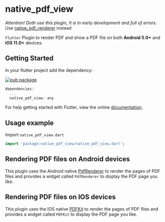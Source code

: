# native_pdf_view

*Attention! Doth use this plugin, It is in early development and full of errors.*
Use [native_pdf_renderer](../native_pdf_renderer/README.md) instead

`Flutter` Plugin to render PDF and show a PDF file on both **Android 5.0+** and **iOS 11.0+** devices.
## Getting Started
In your flutter project add the dependency:

[![pub package](https://img.shields.io/pub/v/native_pdf_view.svg)](https://pub.dartlang.org/packages/native_pdf_view)

```dart
dependencies:
  ...
  native_pdf_view: any
```
For help getting started with Flutter, view the online [documentation](https://flutter.io/).

## Usage example
Import `native_pdf_view.dart`
```dart
import 'package:native_pdf_view/native_pdf_view.dart';
```

## Rendering PDF files on Android devices
This plugin uses the Android native [PdfRenderer](https://developer.android.com/reference/android/graphics/pdf/PdfRenderer) to render
the pages of PDF files and provides a widget called `PdfRenderer` to display the PDF page you like.

## Rendering PDF files on IOS devices
This plugin uses the IOS native [PDFKit](https://developer.apple.com/documentation/pdfkit) to render
the pages of PDF files and provides a widget called `PDFKit` to display the PDF page you like.
